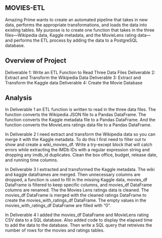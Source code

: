 ## MOVIES-ETL
Amazing Prime wants to create an automated pipeline that takes in new data, performs the appropriate transformations,
and loads the data into existing tables. My purpose is to create one function that takes in the three files—Wikipedia
data, Kaggle metadata, and the MovieLens rating data—and performs the ETL process by adding the data to a PostgreSQL database. 

## Overview of Project

Deliverable 1: Write an ETL Function to Read Three Data Files
Deliverable 2: Extract and Transform the Wikipedia Data
Deliverable 3: Extract and Transform the Kaggle data
Deliverable 4: Create the Movie Database

## Analysis 
In Deliverable 1 an ETL function is written to read in the three data files. The function converts the Wikipedia JSON
file to a Pandas DataFrame. The function converts the Kaggle metadata file to a Pandas DataFrame.  And 
the function converts the MovieLens ratings data file to a Pandas DataFrame.

In Deliverable 2 I need extract and transform the Wikipedia data so you can merge it with the Kaggle metadata. To do this
I first need to filter out tv show and create a wiki_movies_df. Write a try-except block that will catch errors while
extracting the IMDb IDs with a regular expression string and dropping any imdb_id duplicates. Clean the box office,
budget, release date, and running time columns. 

In Deliverable 3 I extracted and transformed the Kaggle metadata. The wiki and kaggle dataframes are merged. Then
unnecessary columns are dropped, a function is used to fill in the missing Kaggle data, movies_df DataFrame is filtered
to keep specific columns, and movies_df DataFrame columns are renamed. The the Movies Lens ratings data is cleaned. The
movies_df DataFrame is merged with the cleaned ratings DataFrame to create the movies_with_ratings_df DataFrame. The empty
values in the movies_with_ratings_df DataFrame are filled with “0”. 

In Deliverable 4 I added the movies_df DataFrame and MovieLens rating CSV data to a SQL database. Also added code to
display the elapsed time to add the data to the database. Then write a SQL query that retreives the number of rows for
the movies and ratings tables. 


